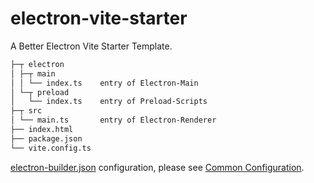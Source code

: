 # electron-vite-starter

A Better Electron Vite Starter Template.

```diff
├─┬ electron
│ ├─┬ main
│ │ └── index.ts    entry of Electron-Main
│ └─┬ preload
│   └── index.ts    entry of Preload-Scripts
├─┬ src
│ └── main.ts       entry of Electron-Renderer
├── index.html
├── package.json
└── vite.config.ts
```

[electron-builder.json](https://www.electron.build/configuration/configuration) configuration, please see [Common Configuration](https://www.electron.build/configuration/configuration).
